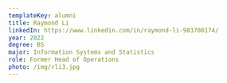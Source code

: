 ```yaml
---
templateKey: alumni
title: Raymond Li
linkedIn: https://www.linkedin.com/in/raymond-li-983708174/
year: 2022
degree: BS
major: Information Systems and Statistics
role: Former Head of Operations
photo: /img/rli3.jpg
---
```

